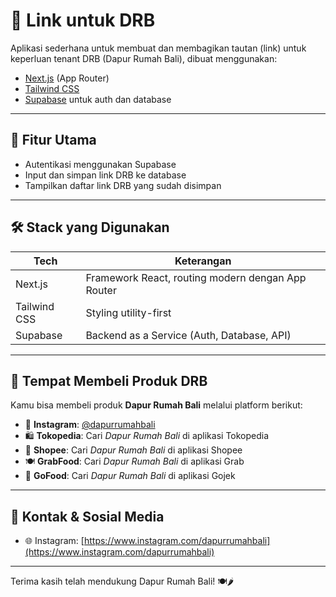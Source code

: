 # 🔗 Link untuk DRB

Aplikasi sederhana untuk membuat dan membagikan tautan (link) untuk keperluan tenant DRB (Dapur Rumah Bali), dibuat menggunakan:

- [Next.js](https://nextjs.org/) (App Router)
- [Tailwind CSS](https://tailwindcss.com/)
- [Supabase](https://supabase.com/) untuk auth dan database

---

## 🚀 Fitur Utama

- Autentikasi menggunakan Supabase
- Input dan simpan link DRB ke database
- Tampilkan daftar link DRB yang sudah disimpan

---

## 🛠️ Stack yang Digunakan

| Tech         | Keterangan                                        |
| ------------ | ------------------------------------------------- |
| Next.js      | Framework React, routing modern dengan App Router |
| Tailwind CSS | Styling utility-first                             |
| Supabase     | Backend as a Service (Auth, Database, API)        |

---

## 🛒 Tempat Membeli Produk DRB

Kamu bisa membeli produk **Dapur Rumah Bali** melalui platform berikut:

- 📸 **Instagram**: [@dapurrumahbali](https://www.instagram.com/dapurrumahbali)
- 🛍️ **Tokopedia**: Cari *Dapur Rumah Bali* di aplikasi Tokopedia
- 🛒 **Shopee**: Cari *Dapur Rumah Bali* di aplikasi Shopee
- 🍽️ **GrabFood**: Cari *Dapur Rumah Bali* di aplikasi Grab
- 🍛 **GoFood**: Cari *Dapur Rumah Bali* di aplikasi Gojek

---

## 📲 Kontak & Sosial Media

- 🌐 Instagram: [https://www.instagram.com/dapurrumahbali](https://www.instagram.com/dapurrumahbali)

---

Terima kasih telah mendukung Dapur Rumah Bali! 🍽️🌶️
